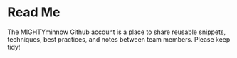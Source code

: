 Read Me
=======

The MIGHTYminnow Github account is a place to share reusable snippets, techniques, best practices, and notes between team members. Please keep tidy!
